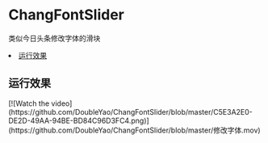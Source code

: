 # ChangFontSlider
类似今日头条修改字体的滑块

<li><a href="#homeList">运行效果</a></li>

<h2><a id="homeList">运行效果</a></h2>
<div>
[![Watch the video](https://github.com/DoubleYao/ChangFontSlider/blob/master/C5E3A2E0-DE2D-49AA-94BE-BD84C96D3FC4.png)](https://github.com/DoubleYao/ChangFontSlider/blob/master/修改字体.mov)

</div>



